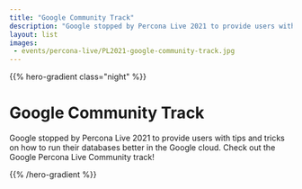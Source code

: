 ```yaml
---
title: "Google Community Track"
description: "Google stopped by Percona Live 2021 to provide users with tips and tricks on how to run their databases better in the Google cloud. Check out the Google Percona Live Community track!"
layout: list
images:
 - events/percona-live/PL2021-google-community-track.jpg
---
```


{{% hero-gradient class="night" %}}

# Google Community Track

Google stopped by Percona Live 2021 to provide users with tips and tricks on how to run their databases better in the Google cloud. Check out the Google Percona Live Community track!

{{% /hero-gradient %}}



